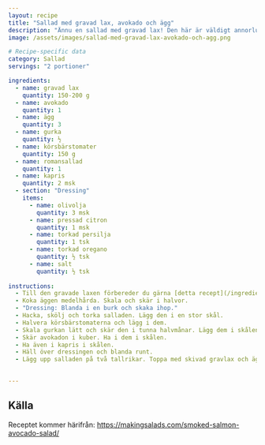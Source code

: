 ```yaml
---
layout: recipe
title: "Sallad med gravad lax, avokado och ägg"
description: "Ännu en sallad med gravad lax! Den här är väldigt annorlunda mot den andra, men också väldigt god och fräsch!"
image: /assets/images/sallad-med-gravad-lax-avokado-och-agg.png

# Recipe-specific data
category: Sallad
servings: "2 portioner"

ingredients:
  - name: gravad lax
    quantity: 150-200 g
  - name: avokado
    quantity: 1
  - name: ägg
    quantity: 3
  - name: gurka
    quantity: ½
  - name: körsbärstomater
    quantity: 150 g
  - name: romansallad
    quantity: 1
  - name: kapris
    quantity: 2 msk
  - section: "Dressing"
    items:
      - name: olivolja
        quantity: 3 msk
      - name: pressad citron
        quantity: 1 msk
      - name: torkad persilja
        quantity: 1 tsk
      - name: torkad oregano
        quantity: ½ tsk
      - name: salt
        quantity: ½ tsk
        
instructions:
  - Till den gravade laxen förbereder du gärna [detta recept](/ingrediens/2024/09/30/gravad-lax-med-dill-och-citron.html) och använder hälften här.
  - Koka äggen medelhårda. Skala och skär i halvor.
  - "Dressing: Blanda i en burk och skaka ihop."
  - Hacka, skölj och torka salladen. Lägg den i en stor skål.
  - Halvera körsbärstomaterna och lägg i dem.
  - Skala gurkan lätt och skär den i tunna halvmånar. Lägg dem i skålen.
  - Skär avokadon i kuber. Ha i dem i skålen.
  - Ha även i kapris i skålen.
  - Häll över dressingen och blanda runt.
  - Lägg upp salladen på två tallrikar. Toppa med skivad gravlax och ägghalvor.
  

---
```

## Källa

Receptet kommer härifrån: https://makingsalads.com/smoked-salmon-avocado-salad/


